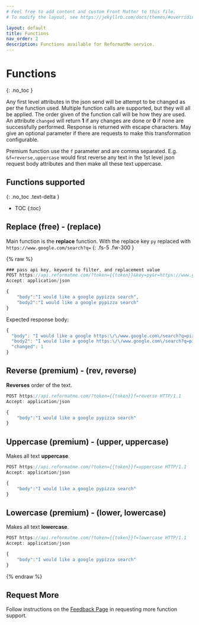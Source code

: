 ```yaml
---
# Feel free to add content and custom Front Matter to this file.
# To modify the layout, see https://jekyllrb.com/docs/themes/#overriding-theme-defaults

layout: default
title: Functions
nav_order: 2
description: Functions available for ReformatMe service.
---
```

# Functions
{: .no_toc }

Any first level attributes in the json send will be attempt to be changed as per the function used. Multiple function calls are supported, but they will all be applied. The order given of the function call will be how they are used. An attribute `changed` will return **1** if any changes are done or **0** if none are successfully performed. Response is returned with escape characters. May give an optional parameter if there are requests to make this transformation configurable.

Premium function use the `f` parameter and are comma separated. E.g. `&f=reverse,uppercase` would first reverse any text in the 1st level json request body attributes and then make all these text uppercase.

## Functions supported
{: .no_toc .text-delta }

* TOC
{:toc}

## Replace (free) - (replace)

Main function is the **replace** function. With the replace key `py` replaced with `https://www.google.com/search?q=`
{: .fs-5 .fw-300 }

{% raw %}
```js
### pass api key, keyword to filter, and replacement value
POST https://api.reformatme.com/?token={{token}}&key=py&r=https://www.google.com/search?q= HTTP/1.1
Accept: application/json

{
    "body":"I would like a google pypizza search",
    "body2":"I would like a google pypizza search"
}
```


Expected response body:

```js
{
  "body": "I would like a google https:\/\/www.google.com\/search?q=pizza search",
  "body2": "I would like a google https:\/\/www.google.com\/search?q=pizza search",
  "changed": 1
}
```

## Reverse (premium) - (rev, reverse)

**Reverses** order of the text.

```js
POST https://api.reformatme.com/?token={{token}}f=reverse HTTP/1.1
Accept: application/json

{
    "body":"I would like a google pypizza search"
}
```

## Uppercase (premium) - (upper, uppercase)

Makes all text **uppercase**.

```js
POST https://api.reformatme.com/?token={{token}}f=uppercase HTTP/1.1
Accept: application/json

{
    "body":"I would like a google pypizza search"
}
```

## Lowercase (premium) - (lower, lowercase)

Makes all text **lowercase**.

```js
POST https://api.reformatme.com/?token={{token}}f=lowercase HTTP/1.1
Accept: application/json

{
    "body":"I would like a google pypizza search"
}
```
{% endraw %}

## Request More

Follow instructions on the [Feedback Page](/docs/feedback) in requesting more function support.